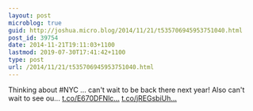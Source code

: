 ```yaml
---
layout: post
microblog: true
guid: http://joshua.micro.blog/2014/11/21/t535706945953751040.html
post_id: 39754
date: 2014-11-21T19:11:03+1100
lastmod: 2019-07-30T17:41:42+1100
type: post
url: /2014/11/21/t535706945953751040.html
---
```

Thinking about #NYC ... can't wait to be back there next year! Also can't wait to see ou... [t.co/E670DFNlc...](http://t.co/E670DFNlcM) [t.co/jREGsbiUh...](http://t.co/jREGsbiUhx)
